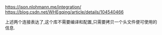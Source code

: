 https://json.nlohmann.me/integration/
https://blog.csdn.net/WHEgqing/article/details/104540466

上述两个连接表达了,这个库不需要编译和配置,只需要拷贝一个头文件便可使用的信息. 
